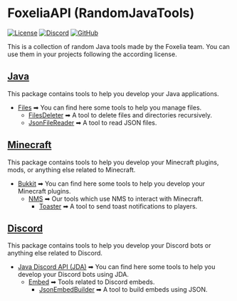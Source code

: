 # FoxeliaAPI (RandomJavaTools)

[![License](https://img.shields.io/badge/License-CC%20BY--SA%204.0-lightgrey.svg)](https://creativecommons.org/licenses/by-sa/4.0/)
[![Discord](https://img.shields.io/discord/341897164642975756?color=blue&label=Discord)](https://discord.foxelia.fr/)
[![GitHub](https://img.shields.io/github/stars/FoxeliaFR/RandomJavaTools?style=social)](https://github.com/FoxeliaFR/RandomJavaTools)

This is a collection of random Java tools made by the Foxelia team. You can use them in your projects following the according license.

## [Java](src/fr/foxelia/tools/java)

This package contains tools to help you develop your Java applications.

* [Files](src/fr/foxelia/tools/java/files) ➡ You can find here some tools to help you manage files.
    * [FilesDeleter](src/fr/foxelia/tools/java/files/deleter) ➡ A tool to delete files and directories recursively.
    * [JsonFileReader](src/fr/foxelia/tools/java/files/json/reader) ➡ A tool to read JSON files.

## [Minecraft](src/fr/foxelia/tools/minecraft)

This package contains tools to help you develop your Minecraft plugins, mods, or anything else related to Minecraft.

* [Bukkit](src/fr/foxelia/tools/minecraft/bukkit) ➡ You can find here some tools to help you develop your Minecraft plugins.
    * [NMS](src/fr/foxelia/tools/minecraft/bukkit/nms) ➡ Our tools which use NMS to interact with Minecraft.
        * [Toaster](src/fr/foxelia/tools/minecraft/bukkit/nms/toast) ➡ A tool to send toast notifications to players.

## [Discord](src/fr/foxelia/tools/discord)

This package contains tools to help you develop your Discord bots or anything else related to Discord.

* [Java Discord API (JDA)](src/fr/foxelia/tools/discord/jda) ➡ You can find here some tools to help you develop your Discord bots using JDA.
    * [Embed](src/fr/foxelia/tools/discord/jda/embed) ➡ Tools related to Discord embeds.
        * [JsonEmbedBuilder](src/fr/foxelia/tools/discord/jda/embed/json) ➡ A tool to build embeds using JSON.